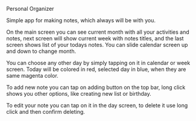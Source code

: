 Personal Organizer

Simple app for making notes, which always will be with you.

On the main screen you can see current month with all your activities and notes, next screen will show current week with notes titles, and the last screen shows list of your todays notes. You can slide calendar screen up and down to change month.

You can choose any other day by simply tapping on it in calendar or week screen. Today will be colored in red, selected day in blue, when they are same magenta color.

To add new note you can tap on adding button on the top bar, long click shows you other options, like creating new list or birthday. 

To edit your note you can tap on it in the day screen, to delete it use long click and then confirm deleting.
